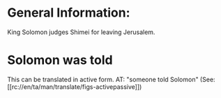 # General Information:

King Solomon judges Shimei for leaving Jerusalem.

# Solomon was told

This can be translated in active form. AT: "someone told Solomon" (See: [[rc://en/ta/man/translate/figs-activepassive]])

